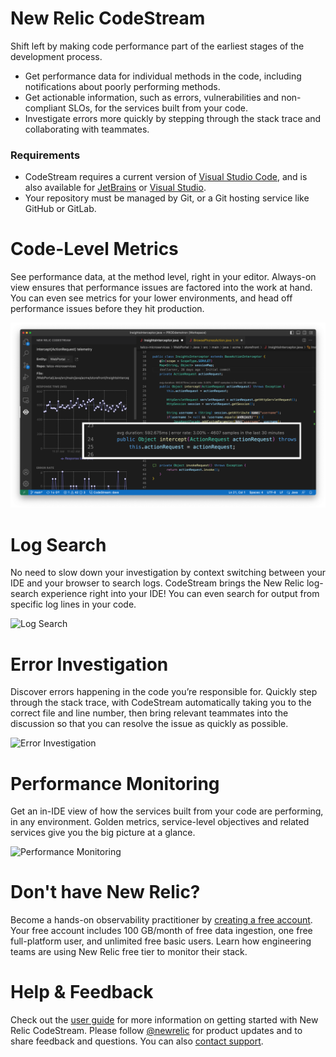 # New Relic CodeStream

Shift left by making code performance part of the earliest stages of the development process. 

- Get performance data for individual methods in the code, including notifications about poorly performing methods.
- Get actionable information, such as errors, vulnerabilities and non-compliant SLOs, for the services built from your code.
- Investigate errors more quickly by stepping through the stack trace and collaborating with teammates.

### Requirements

- CodeStream requires a current version of [Visual Studio Code](https://code.visualstudio.com/), and is also available for [JetBrains](https://plugins.jetbrains.com/plugin/12206-codestream) or [Visual Studio](https://marketplace.visualstudio.com/items?itemName=CodeStream.codestream-vs-22).
- Your repository must be managed by Git, or a Git hosting service like GitHub or GitLab.

# Code-Level Metrics

See performance data, at the method level, right in your editor. Always-on view ensures that performance issues are factored into the work at hand. You can even see metrics for your lower environments, and head off performance issues before they hit production.

![Code-Level Metrics](https://raw.githubusercontent.com/TeamCodeStream/CodeStream/develop/images/marketplace-vsc-clm.png)

# Log Search

No need to slow down your investigation by context switching between your IDE and your browser to search logs. CodeStream brings the New Relic log-search experience right into your IDE! You can even search for output from specific log lines in your code.

![Log Search](https://images.codestream.com/misc/WN-log-search.png)

# Error Investigation

Discover errors happening in the code you’re responsible for. Quickly step through the stack trace, with CodeStream automatically taking you to the correct file and line number, then bring relevant teammates into the discussion so that you can resolve the issue as quickly as possible.

![Error Investigation](https://raw.githubusercontent.com/TeamCodeStream/CodeStream/develop/images/marketplace-vsc-error.png)

# Performance Monitoring

Get an in-IDE view of how the services built from your code are performing, in any environment. Golden metrics, service-level objectives and related services give you the big picture at a glance.

![Performance Monitoring](https://images.codestream.com/misc/marketplace-o11y.png)

# Don't have New Relic? 

Become a hands-on observability practitioner by [creating a free account](https://newrelic.com/signup?utm_source=codestream&utm_medium=referral&utm_campaign=global-ever-green-ide-marketplace). Your free account includes 100 GB/month of free data ingestion, one free full-platform user, and unlimited free basic users. Learn how engineering teams are using New Relic free tier to monitor their stack.

# Help & Feedback

Check out the [user guide](https://docs.newrelic.com/docs/codestream/) for more information on getting started with New Relic CodeStream. Please follow [@newrelic](http://twitter.com/newrelic) for product updates and to share feedback and questions. You can also [contact support](https://support.newrelic.com).